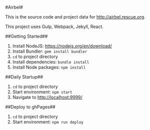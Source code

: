 #Airbel#

This is the source code and project data for http://airbel.rescue.org.

This project uses Gulp, Webpack, Jekyll, React.

##Getting Started##
1. Install NodeJS: https://nodejs.org/en/download/
2. Install Bundler: `gem install bundler`
3. `cd` to project directory
4. Install dependencies: `bundle install`
5. Install Node packages: `npm install`

##Daily Startup##
1. `cd` to project directory
2. Start environment: `npm start`
3. Navigate to [http://localhost:9999/](http://localhost:9999/)

##Deploy to ghPages##
1. `cd` to project directory
2. Start environment: `npm run deploy`

